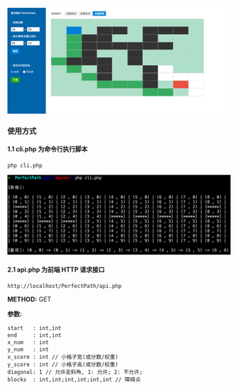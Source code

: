 ![drawpath.png](./static/img/drawpath.png)

### 使用方式

#### 1.1 cli.php 为命令行执行脚本

````
php cli.php
````
![cli.png](./static/img/cli.png)

#### 2.1 api.php 为前端 HTTP 请求接口

````
http://localhost/PerfectPath/api.php

````

**METHOD:** GET

**参数:**

````
start   : int,int
end     : int,int
x_num   : int
y_num   : int
x_score : int // 小格子宽(或分数/权重)
y_score : int // 小格子高(或分数/权重)
diagonal: 1 // 允许走斜角, 1: 允许; 2: 不允许;
blocks  : int,int;int,int;int,int // 障碍点
````


